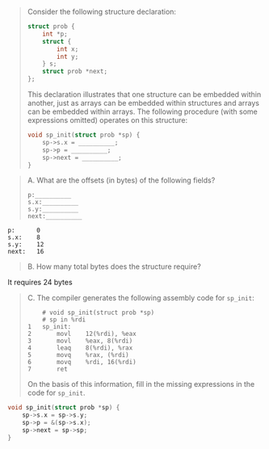 > Consider the following structure declaration:
> ```C
> struct prob {
>     int *p;
>     struct {
>         int x;
>         int y;
>     } s;
>     struct prob *next;
> };
> ```
> This declaration illustrates that one structure can be embedded within
> another, just as arrays can be embedded within structures and arrays can be
> embedded within arrays. The following procedure (with some expressions
> omitted) operates on this structure:
> ```C
> void sp_init(struct prob *sp) {
>     sp->s.x = __________;
>     sp->p = __________;
>     sp->next = __________;
> }
> ```

> A. What are the offsets (in bytes) of the following fields?
> ```
> p:__________
> s.x:__________
> s.y:__________
> next:__________
> ```

```
p:      0
s.x:    8
s.y:    12
next:   16
```

> B. How many total bytes does the structure require?

It requires 24 bytes

> C. The compiler generates the following assembly code for `sp_init`:
> ```Assembly
>     # void sp_init(struct prob *sp)
>     # sp in %rdi
> 1   sp_init:
> 2       movl    12(%rdi), %eax
> 3       movl    %eax, 8(%rdi)
> 4       leaq    8(%rdi), %rax
> 5       movq    %rax, (%rdi)
> 6       movq    %rdi, 16(%rdi)
> 7       ret
> ```
> On the basis of this information, fill in the missing expressions in the code
> for `sp_init`.

```C
void sp_init(struct prob *sp) {
    sp->s.x = sp->s.y;
    sp->p = &(sp->s.x);
    sp->next = sp->sp;
}
```
